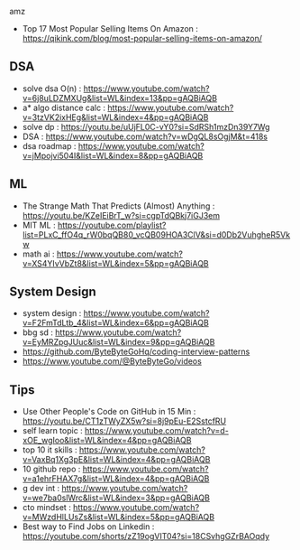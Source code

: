 amz
* Top 17 Most Popular Selling Items On Amazon : https://qikink.com/blog/most-popular-selling-items-on-amazon/


## DSA
* solve dsa O(n) : https://www.youtube.com/watch?v=6j8uLDZMXUg&list=WL&index=13&pp=gAQBiAQB
* a* algo distance calc : https://www.youtube.com/watch?v=3tzVK2ixHEg&list=WL&index=4&pp=gAQBiAQB
* solve dp : https://youtu.be/uUjFL0C-vY0?si=SdRSh1mzDn39Y7Wg
* DSA : https://www.youtube.com/watch?v=wDgQL8sOgjM&t=418s
* dsa roadmap : https://www.youtube.com/watch?v=jMpojvi504I&list=WL&index=8&pp=gAQBiAQB

## ML
* The Strange Math That Predicts (Almost) Anything : https://youtu.be/KZeIEiBrT_w?si=cgpTdQBkj7iGJ3em
* MIT ML : https://youtube.com/playlist?list=PLxC_ffO4q_rW0bqQB80_vcQB09HOA3ClV&si=d0Db2VuhgheR5Vkw
* math ai : https://www.youtube.com/watch?v=XS4YIvVbZt8&list=WL&index=5&pp=gAQBiAQB


## System Design
* system design : https://www.youtube.com/watch?v=F2FmTdLtb_4&list=WL&index=6&pp=gAQBiAQB
* bbg sd : https://www.youtube.com/watch?v=EyMRZpgJUuc&list=WL&index=9&pp=gAQBiAQB
* https://github.com/ByteByteGoHq/coding-interview-patterns
* https://www.youtube.com/@ByteByteGo/videos


## Tips
* Use Other People's Code on GitHub in 15 Min  : https://youtu.be/CT1zTWyZX5w?si=8j9pEu-E2SstcfRU
* self learn topic : https://www.youtube.com/watch?v=d-xOE_wgIoo&list=WL&index=4&pp=gAQBiAQB
* top 10 it skills : https://www.youtube.com/watch?v=VaxBq1Xg3pE&list=WL&index=4&pp=gAQBiAQB
* 10 github repo : https://www.youtube.com/watch?v=a1ehrFHAX7g&list=WL&index=4&pp=gAQBiAQB
* g dev int : https://www.youtube.com/watch?v=we7ba0slWrc&list=WL&index=3&pp=gAQBiAQB
* cto mindset : https://www.youtube.com/watch?v=MWzdHlLUsZs&list=WL&index=5&pp=gAQBiAQB
* Best way to Find Jobs on Linkedin  : https://youtube.com/shorts/zZ19ogVIT04?si=18CSvhgGZrBAOqdy

